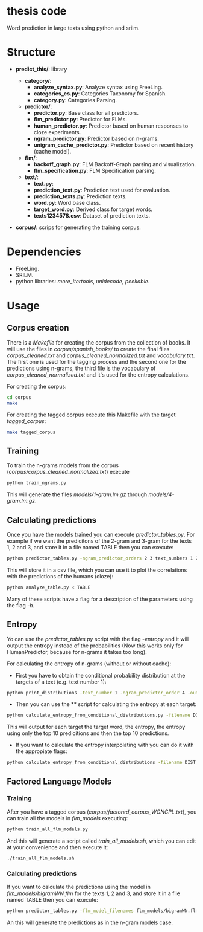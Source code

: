 # thesis code

Word prediction in large texts using python and srilm.

# Structure

- **predict_this/**: library
  - **category/**:
  	- **analyze_syntax.py**: Analyze syntax using FreeLing.
  	- **categories_es.py**: Categories Taxonomy for Spanish.
  	- **category.py**: Categories Parsing.
  - **predictor/**:
    - **predictor.py**: Base class for all predictors.
    - **flm_predictor.py**: Predictor for FLMs.
    - **human_predictor.py**: Predictor based on human responses to cloze experiments.
    - **ngram_predictor.py**: Predictor based on n-grams.
    - **unigram_cache_predictor.py**: Predictor based on recent history (cache model).
  - **flm/**:
    - **backoff_graph.py**: FLM Backoff-Graph parsing and visualization.
  	- **flm_specification.py**: FLM Specification parsing.
  - **text/**:
  	- **text.py**: 
  	- **prediction_text.py**: Prediction text used for evaluation.
  	- **prediction_texts.py**: Prediction texts.
  	- **word.py**: Word base class.
  	- **target_word.py**: Derived class for target words.
  	- **texts1234578.csv**: Dataset of prediction texts.

- **corpus/**: scrips for generating the training corpus.

# Dependencies

- FreeLing.
- SRILM.
- python libraries: *more_itertools*, *unidecode*, *peekable*.

# Usage

## Corpus creation

There is a *Makefile* for creating the corpus from the collection of books. It will use the files in *corpus/spanish_books/* to create the final files *corpus_cleaned.txt* and *corpus_cleaned_normalized.txt* and *vocabulary.txt*. The first one is used for the tagging process and the second one for the predictions using n-grams, the third file is the vocabulary of *corpus_cleaned_normalized.txt* and it's used for the entropy calculations.

For creating the corpus:
```bash
cd corpus
make
```

For creating the tagged corpus execute this Makefile with the target *tagged_corpus*: 
```bash
make tagged_corpus
```

## Training

To train the n-grams models from the corpus (*corpus/corpus_cleaned_normalized.txt*) execute

```bash
python train_ngrams.py
```

This will generate the files *models/1-gram.lm.gz* through *models/4-gram.lm.gz*.

## Calculating predictions

Once you have the models trained you can execute *predictor_tables.py*. For example if we want the predicitons of the 2-gram and 3-gram for the texts 1, 2 and 3, and store it in a file named TABLE then you can execute:

```bash
python predictor_tables.py -ngram_predictor_orders 2 3 text_numbers 1 2 3 > TABLE
```

This will store it in a csv file, which you can use it to plot the correlations with the predictions of the humans (cloze):

```bash
python analyze_table.py < TABLE
```

Many of these scripts have a flag for a description of the parameters using the flag *-h*.

## Entropy

Yo can use the *predictor_tables.py* script with the flag *-entropy* and it will output the entropy instead of the probabilities (Now this works only for HumanPredictor, because for n-grams it takes too long).

For calculating the entropy of n-grams (without or without cache):

- First you have to obtain the conditional probability distribution at the targets of a text (e.g. text number 1):

```bash
python print_distributions -text_number 1 -ngram_predictor_order 4 -output_filename DIST_4gram_text1
```

- Then you can use the ** script for calculating the entropy at each target:

```bash
python calculate_entropy_from_conditional_distributions.py -filename DIST_4gram_text1
```

This will output for each target the target word, the entropy, the entropy using only the top 10 predicitions and then the top 10 predictions.

- If you want to calculate the entropy interpolating with you can do it with the appropiate flags:

```bash
python calculate_entropy_from_conditional_distributions -filename DIST_4gram_text1 -calculate_with_cache -cache_text_number 1 -cache_lambda 0.22
```

## Factored Language Models

### Training

After you have a tagged corpus (*corpus/factored_corpus_WGNCPL.txt*), you can train all the models in *flm_models* executing:

```bash
python train_all_flm_models.py
```

And this will generate a script called *train_all_models.sh*, which you can edit at your convenience and then execute it:

```bash
./train_all_flm_models.sh
```

### Calculating predictions

If you want to calculate the predictions using the model in *flm_models/bigramWN.flm* for the texts 1, 2 and 3, and store it in a file named TABLE then you can execute:

```bash
python predictor_tables.py -flm_model_filenames flm_models/bigramWN.flm text_numbers 1 2 3 > TABLE
```

An this will generate the predictions as in the n-gram models case.
